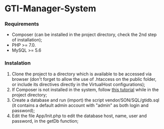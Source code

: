 # GTI-Manager-System

### Requirements

* Composer (can be installed in the project directory, check the 2nd step of installation);
* PHP >= 7.0.
* MySQL >= 5.6

### Instalation

1. Clone the project to a directory which is available to be accessed via browser (don't forget to allow the use of .htaccess on the public folder, or include its directives directly in the VirtualHost configurations);
2. If Composer is not installed in the system, follow [this tutorial](https://getcomposer.org/download/) while in the project directory;
3. Create a database and run (import) the script vendor/SON/SQL/gtidb.sql (it contains a default admin account with "admin" as both login and password);
4. Edit the file App/Init.php to edit the database host, name, user and password, in the getDb function;
